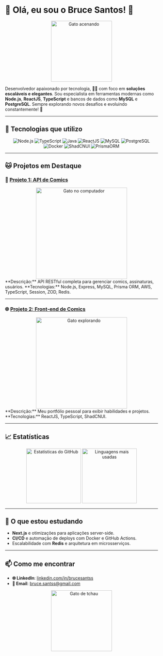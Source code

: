 # 🐾 Olá, eu sou o Bruce Santos! 👋

<div align="center">
  <img src="https://media.giphy.com/media/JIX9t2j0ZTN9S/giphy.gif" alt="Gato acenando" width="200"/>
</div>

Desenvolvedor apaixonado por tecnologia, 🧑‍💻 com foco em **soluções escaláveis e elegantes**. Sou especialista em ferramentas modernas como **Node.js**, **ReactJS**, **TypeScript** e bancos de dados como **MySQL** e **PostgreSQL**. Sempre explorando novos desafios e evoluindo constantemente! 🚀

---

## 🌟 Tecnologias que utilizo
<div align="center">
  <img src="https://img.shields.io/badge/Node.js-339933?style=for-the-badge&logo=nodedotjs&logoColor=white" alt="Node.js" />
  <img src="https://img.shields.io/badge/TypeScript-3178C6?style=for-the-badge&logo=typescript&logoColor=white" alt="TypeScript" />
  <img src="https://img.shields.io/badge/Java-007396?style=for-the-badge&logo=java&logoColor=white" alt="Java" />
  <img src="https://img.shields.io/badge/ReactJS-61DAFB?style=for-the-badge&logo=react&logoColor=white" alt="ReactJS" />
  <img src="https://img.shields.io/badge/MySQL-4479A1?style=for-the-badge&logo=mysql&logoColor=white" alt="MySQL" />
  <img src="https://img.shields.io/badge/PostgreSQL-336791?style=for-the-badge&logo=postgresql&logoColor=white" alt="PostgreSQL" />
  <img src="https://img.shields.io/badge/Docker-2496ED?style=for-the-badge&logo=docker&logoColor=white" alt="Docker" />
  <img src="https://img.shields.io/badge/ShadCNUI-000000?style=for-the-badge&logo=nextdotjs&logoColor=white" alt="ShadCNUI" />
  <img src="https://img.shields.io/badge/PrismaORM-2D3748?style=for-the-badge&logo=prisma&logoColor=white" alt="PrismaORM" />
</div>

---

## 🐱 Projetos em Destaque

### 📂 [Projeto 1: API de Comics](https://github.com/brucesantss/reduce-vite)  
<div align="center">
  <img src="https://media.giphy.com/media/3oriO0OEd9QIDdllqo/giphy.gif" alt="Gato no computador" width="300"/>
</div>
**Descrição:** API RESTful completa para gerenciar comics, assinaturas, usuários.  
**Tecnologias:** Node.js, Express, MySQL, Prisma ORM, AWS, TypeScript, Session, ZOD, Redis.  

---

### 🌐 [Projeto 2: Front-end de Comics](https://github.com/xDGxx/tum-vite)  
<div align="center">
  <img src="https://media.giphy.com/media/1CatGvNZTajK6YxIEv/giphy.gif" alt="Gato explorando" width="300"/>
</div>
**Descrição:** Meu portfólio pessoal para exibir habilidades e projetos.  
**Tecnologias:** ReactJS, TypeScript, ShadCNUI.

---

## 📈 Estatísticas
<div align="center">
  <img src="https://github-readme-stats.vercel.app/api?username=brucesantss&show_icons=true&theme=radical" alt="Estatísticas do GitHub" height="180px"/>
  <img src="https://github-readme-stats.vercel.app/api/top-langs/?username=brucesantss&layout=compact&theme=radical" alt="Linguagens mais usadas" height="180px"/>
</div>

---

## 🎯 O que estou estudando
- **Next.js** e otimizações para aplicações server-side.
- **CI/CD** e automação de deploys com Docker e GitHub Actions.
- Escalabilidade com **Redis** e arquitetura em microsserviços.

---

## 📫 Como me encontrar
- **🌐 LinkedIn**: [linkedin.com/in/brucesantss](https://linkedin.com/in/brucesantss)  
- **📧 Email**: [bruce.santss@gmail.com](mailto:bruce.santss@gmail.com)  

<div align="center">
  <img src="https://media.giphy.com/media/12HZukMBlutpoQ/giphy.gif" alt="Gato de tchau" width="200"/>
</div>
